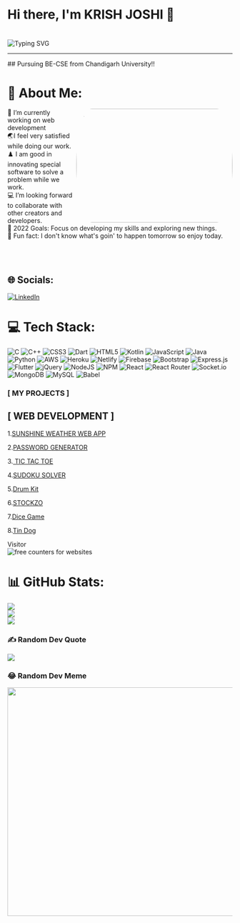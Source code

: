 ### <h1>Hi there, I'm KRISH JOSHI 👋 <h1> 
  
![Typing SVG](https://readme-typing-svg.herokuapp.com?font=Robot-Bold&size=40&color=%2356bcd9&width=600&height=60&lines=Web+Developer;Competitive+Programmer;App+Developer;Full+stack+Developer;Freelancer;Content+Creator)
<hr>
##  Pursuing BE-CSE from Chandigarh University!!



# 💫 About Me:
  <a href="https://github.com/"><img align='right' src="https://media.giphy.com/media/SWoSkN6DxTszqIKEqv/giphy.gif"  style="border-radius: 10% / 50%;" width="350" height="255" > </a>
🔭 I’m currently working on web development <br>🌏I feel very satisfied while doing our work.<br>♟️ I am good in innovating special software to solve a problem while we work.<br>💻 I’m looking forward to collaborate with other creators and developers.<br>
  🥅 2022 Goals: Focus on developing my skills and exploring new things.<br>🍔 Fun fact: I don't know what's goin' to happen tomorrow so enjoy today.

<br><br>
## 🌐 Socials:
[![LinkedIn](https://img.shields.io/badge/LinkedIn-%230077B5.svg?logo=linkedin&logoColor=white)](https://linkedin.com/in/https://www.linkedin.com/in/krish-joshi-1ab2331b9/) 

# 💻 Tech Stack:
![C](https://img.shields.io/badge/c-%2300599C.svg?style=flat&logo=c&logoColor=white) ![C++](https://img.shields.io/badge/c++-%2300599C.svg?style=flat&logo=c%2B%2B&logoColor=white) ![CSS3](https://img.shields.io/badge/css3-%231572B6.svg?style=flat&logo=css3&logoColor=white) ![Dart](https://img.shields.io/badge/dart-%230175C2.svg?style=flat&logo=dart&logoColor=white) ![HTML5](https://img.shields.io/badge/html5-%23E34F26.svg?style=flat&logo=html5&logoColor=white) ![Kotlin](https://img.shields.io/badge/kotlin-%230095D5.svg?style=flat&logo=kotlin&logoColor=white) ![JavaScript](https://img.shields.io/badge/javascript-%23323330.svg?style=flat&logo=javascript&logoColor=%23F7DF1E) ![Java](https://img.shields.io/badge/java-%23ED8B00.svg?style=flat&logo=java&logoColor=white) ![Python](https://img.shields.io/badge/python-3670A0?style=flat&logo=python&logoColor=ffdd54) ![AWS](https://img.shields.io/badge/AWS-%23FF9900.svg?style=flat&logo=amazon-aws&logoColor=white) ![Heroku](https://img.shields.io/badge/heroku-%23430098.svg?style=flat&logo=heroku&logoColor=white) ![Netlify](https://img.shields.io/badge/netlify-%23000000.svg?style=flat&logo=netlify&logoColor=#00C7B7) ![Firebase](https://img.shields.io/badge/firebase-%23039BE5.svg?style=flat&logo=firebase) ![Bootstrap](https://img.shields.io/badge/bootstrap-%23563D7C.svg?style=flat&logo=bootstrap&logoColor=white) ![Express.js](https://img.shields.io/badge/express.js-%23404d59.svg?style=flat&logo=express&logoColor=%2361DAFB) ![Flutter](https://img.shields.io/badge/Flutter-%2302569B.svg?style=flat&logo=Flutter&logoColor=white) ![jQuery](https://img.shields.io/badge/jquery-%230769AD.svg?style=flat&logo=jquery&logoColor=white) ![NodeJS](https://img.shields.io/badge/node.js-6DA55F?style=flat&logo=node.js&logoColor=white) ![NPM](https://img.shields.io/badge/NPM-%23000000.svg?style=flat&logo=npm&logoColor=white) ![React](https://img.shields.io/badge/react-%2320232a.svg?style=flat&logo=react&logoColor=%2361DAFB) ![React Router](https://img.shields.io/badge/React_Router-CA4245?style=flat&logo=react-router&logoColor=white) ![Socket.io](https://img.shields.io/badge/Socket.io-black?style=flat&logo=socket.io&badgeColor=010101) ![MongoDB](https://img.shields.io/badge/MongoDB-%234ea94b.svg?style=flat&logo=mongodb&logoColor=white) ![MySQL](https://img.shields.io/badge/mysql-%2300f.svg?style=flat&logo=mysql&logoColor=white) ![Babel](https://img.shields.io/badge/Babel-F9DC3e?style=flat&logo=babel&logoColor=black)

### [ MY PROJECTS ]

## [ WEB DEVELOPMENT ]

1.[SUNSHINE WEATHER WEB APP](https://krishweather.netlify.app/)

2.[PASSWORD GENERATOR](https://krish18joshi.github.io/Password-Generator/)

3.[ TIC TAC TOE  ](https://krish18joshi.github.io/Tic-Tac-Toe/)

4.[SUDOKU SOLVER](https://sudoku-example-krish.netlify.app/)

5.[Drum Kit ](https://krish18joshi.github.io/Drumkit-krish/)
  
6.[STOCKZO](https://krish18joshi.github.io/STOCKZO/)

7.[Dice Game](https://krish18joshi.github.io/dicegame/)

8.[Tin Dog](https://krish18joshi.github.io/Tingdog/)

  Visitor <br> 
 <a  title="free counters for websites"><img src="https://counter9.stat.ovh/private/freecounterstat.php?c=8j7psy1hgcga48z14bytjd1fhp9q2hqe" border="0" title="free counters for websites" alt="free counters for websites"></a>


# 📊 GitHub Stats:
![](https://github-readme-stats.vercel.app/api?username=Krish18joshi&theme=prussian&hide_border=false&include_all_commits=true&count_private=false)<br/>
![](https://github-readme-streak-stats.herokuapp.com/?user=Krish18joshi&theme=prussian&hide_border=false)<br/>
![](https://github-readme-stats.vercel.app/api/top-langs/?username=Krish18joshi&theme=prussian&hide_border=false&include_all_commits=true&count_private=false&layout=compact)

### ✍️ Random Dev Quote
![](https://quotes-github-readme.vercel.app/api?type=horizontal&theme=radical)

### 😂 Random Dev Meme
<img src="https://random-memer.herokuapp.com/" width="512px"/>




